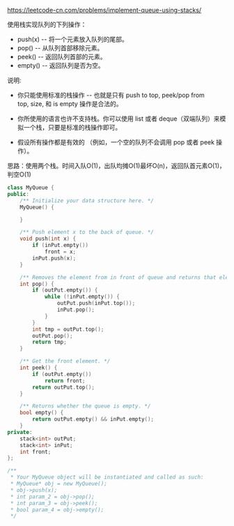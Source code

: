 <https://leetcode-cn.com/problems/implement-queue-using-stacks/>

使用栈实现队列的下列操作：
* push(x) -- 将一个元素放入队列的尾部。
* pop() -- 从队列首部移除元素。
* peek() -- 返回队列首部的元素。
* empty() -- 返回队列是否为空。

说明:

* 你只能使用标准的栈操作 -- 也就是只有 push to top, peek/pop from top, size, 和 is empty 操作是合法的。

* 你所使用的语言也许不支持栈。你可以使用 list 或者 deque（双端队列）来模拟一个栈，只要是标准的栈操作即可。
* 假设所有操作都是有效的 （例如，一个空的队列不会调用 pop 或者 peek 操作）。



思路：使用两个栈。时间入队O(1)，出队均摊O(1)最坏O(n)，返回队首元素O(1)，判空O(1)

```cpp
class MyQueue {
public:
    /** Initialize your data structure here. */
    MyQueue() {

    }

    /** Push element x to the back of queue. */
    void push(int x) {
        if (inPut.empty())
            front = x;
        inPut.push(x);
    }

    /** Removes the element from in front of queue and returns that element. */
    int pop() {
        if (outPut.empty()) {
            while (!inPut.empty()) {
                outPut.push(inPut.top());
                inPut.pop();
            }   
        }
        int tmp = outPut.top();
        outPut.pop();
        return tmp; 
    }

    /** Get the front element. */
    int peek() {
        if (outPut.empty())
			return front;
        return outPut.top();
    }

    /** Returns whether the queue is empty. */
    bool empty() {
        return outPut.empty() && inPut.empty();
    }
private:
    stack<int> outPut;
    stack<int> inPut;
    int front;
};

/**
 * Your MyQueue object will be instantiated and called as such:
 * MyQueue* obj = new MyQueue();
 * obj->push(x);
 * int param_2 = obj->pop();
 * int param_3 = obj->peek();
 * bool param_4 = obj->empty();
 */
```

